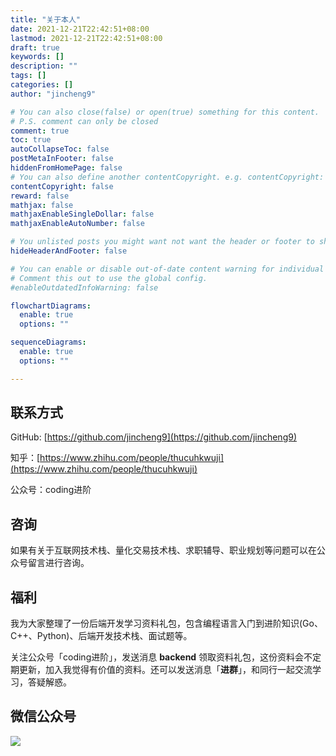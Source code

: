 ```yaml
---
title: "关于本人"
date: 2021-12-21T22:42:51+08:00
lastmod: 2021-12-21T22:42:51+08:00
draft: true
keywords: []
description: ""
tags: []
categories: []
author: "jincheng9"

# You can also close(false) or open(true) something for this content.
# P.S. comment can only be closed
comment: true
toc: true
autoCollapseToc: false
postMetaInFooter: false
hiddenFromHomePage: false
# You can also define another contentCopyright. e.g. contentCopyright: "This is another copyright."
contentCopyright: false
reward: false
mathjax: false
mathjaxEnableSingleDollar: false
mathjaxEnableAutoNumber: false

# You unlisted posts you might want not want the header or footer to show
hideHeaderAndFooter: false

# You can enable or disable out-of-date content warning for individual post.
# Comment this out to use the global config.
#enableOutdatedInfoWarning: false

flowchartDiagrams:
  enable: true
  options: ""

sequenceDiagrams: 
  enable: true
  options: ""

---
```


<!--more-->
## 联系方式

GitHub: [https://github.com/jincheng9](https://github.com/jincheng9)

知乎：[https://www.zhihu.com/people/thucuhkwuji](https://www.zhihu.com/people/thucuhkwuji)

公众号：coding进阶

## 咨询

如果有关于互联网技术栈、量化交易技术栈、求职辅导、职业规划等问题可以在公众号留言进行咨询。

## 福利

我为大家整理了一份后端开发学习资料礼包，包含编程语言入门到进阶知识(Go、C++、Python)、后端开发技术栈、面试题等。

关注公众号「coding进阶」，发送消息 **backend** 领取资料礼包，这份资料会不定期更新，加入我觉得有价值的资料。还可以发送消息「**进群**」，和同行一起交流学习，答疑解惑。

## 微信公众号

![](/img/wechat.png)